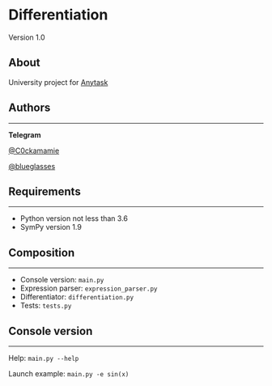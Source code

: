 # Differentiation
Version 1.0

## About ##
University project for [Anytask](https://anytask.org/issue/238921)

## Authors ##
-------------
**Telegram**

[@C0ckamamie](https://t.me/C0ckamamie)

[@blueglasses](https://t.me/blueglasses)

## Requirements ##
------------------
* Python version not less than 3.6
* SymPy version 1.9

## Composition ##
-----------------
* Console version: `main.py`
* Expression parser: `expression_parser.py`
* Differentiator: `differentiation.py`
* Tests: `tests.py`

## Console version ##
---------------------
Help: `main.py --help`

Launch example: `main.py -e sin(x)`



